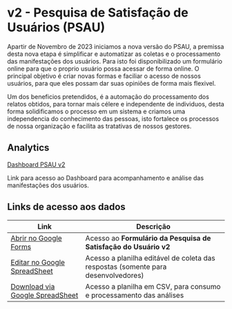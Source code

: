# v2 - Pesquisa de Satisfação de Usuários (PSAU)

Apartir de Novembro de 2023 iniciamos a nova versão do PSAU, a premissa desta nova etapa é simplificar e automatizar as coletas e o processamento das manifestações dos usuários. Para isto foi disponibilizado um formulário online para que o proprio usuário possa acessar de forma online. O principal objetivo é criar novas formas e faciliar o acesso de nossos usuários, para que eles possam dar suas opiniões de forma mais flexivel.

Um dos beneficios pretendidos, é a automação do processamento dos relatos obtidos, para tornar mais célere e independente de individuos, desta forma solidificamos o processo em um sistema e criamos uma independencia do conhecimento das pessoas, isto fortalece os processos de nossa organização e facilita as tratativas de nossos gestores.

## Analytics

[Dashboard PSAU v2](https://hdt-psau.hersonpc.com)

Link para acesso ao Dashboard para acompanhamento e análise das manifestações dos usuários.

## Links de acesso aos dados

Link|Descrição
---|---
[Abrir no Google Forms](https://docs.google.com/forms/d/e/1FAIpQLSf5aE3ymUu7xF64N18XI0Iv-MNtxj3Avw909N5wvs-XVZzJTw/viewform)|Acesso ao **Formulário da Pesquisa de Satisfação do Usuário v2**
[Editar no Google SpreadSheet](https://docs.google.com/spreadsheets/d/1ulLsJgPzUlE5LGXyx2r_uAQMeJhToK9acA6SaumntVA/edit?resourcekey#gid=25369857)|Acesso a planilha editável de coleta das respostas (somente para desenvolvedores)
[Download via Google SpreadSheet](https://docs.google.com/spreadsheets/d/e/2PACX-1vQnAgS3VcuLGyS6sLSCVo8d-_fT2E-X4L1rEYm6iRF8uYxkqfiIPaAgRtriSySK-lbH07fBysH92x9d/pub?gid=25369857&single=true&output=csv)|Acesso a planilha em CSV, para consumo e processamento das análises
